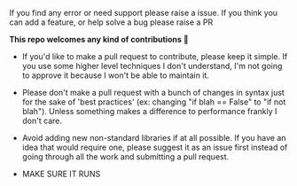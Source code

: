 If you find any error or need support please raise a issue. If you think you can add a feature, or help solve a bug please raise a PR


**This repo welcomes any kind of contributions :pray:**



* If you'd like to make a pull request to contribute, please keep it simple. If you use some higher level techniques I don't understand, I'm not going to approve it because I won't be able to maintain it.

* Please don't make a pull request with a bunch of changes in syntax just for the sake of 'best practices' (ex: changing "if blah == False" to "if not blah"). Unless something makes a difference to performance frankly I don't care.

* Avoid adding new non-standard libraries if at all possible. If you have an idea that would require one, please suggest it as an issue first instead of going through all the work and submitting a pull request.

* MAKE SURE IT RUNS
